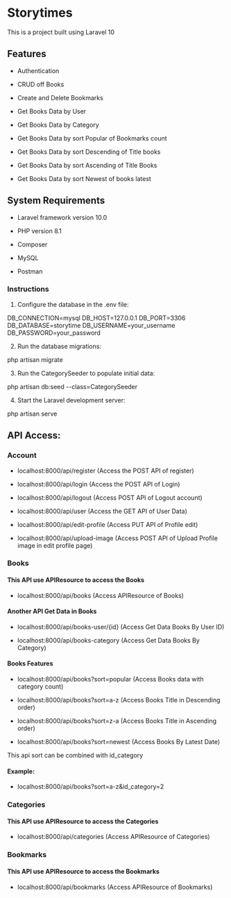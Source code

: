 # Storytimes

This is a project built using Laravel 10


## Features

- Authentication

- CRUD off Books

- Create and Delete Bookmarks

- Get Books Data by User

- Get Books Data by Category

- Get Books Data by sort Popular of Bookmarks count

- Get Books Data by sort Descending of Title books

- Get Books Data by sort Ascending of Title Books

- Get Books Data by sort Newest of books latest

## System Requirements

- Laravel framework version 10.0

- PHP version 8.1

- Composer

- MySQL

- Postman

### Instructions

1. Configure the database in the .env file:

DB_CONNECTION=mysql
DB_HOST=127.0.0.1
DB_PORT=3306
DB_DATABASE=storytime
DB_USERNAME=your_username
DB_PASSWORD=your_password

2. Run the database migrations:

php artisan migrate

3. Run the CategorySeeder to populate initial data:

php artisan db:seed --class=CategorySeeder

4. Start the Laravel development server:

php artisan serve

## API Access:

### Account

- localhost:8000/api/register (Access the POST API of register)

- localhost:8000/api/login (Access the POST API of Login)

- localhost:8000/api/logout (Access POST API of Logout account)

- localhost:8000/api/user (Access the GET API of User Data)

- localhost:8000/api/edit-profile (Access PUT API of Profile edit)

- localhost:8000/api/upload-image (Access POST API of Upload Profile image in edit profile page)


### Books
#### This API use APIResource to access the Books 

- localhost:8000/api/books (Access APIResource of Books)
 

#### Another API Get Data in Books

- localhost:8000/api/books-user/{id} (Access Get Data Books By User ID)

- localhost:8000/api/books-category (Access Get Data Books By Category)

#### Books Features

- localhost:8000/api/books?sort=popular (Access Books data with category count)

- localhost:8000/api/books?sort=a-z (Access Books Title in Descending order)

- localhost:8000/api/books?sort=z-a (Access Books Title in Ascending order)

- localhost:8000/api/books?sort=newest (Access Books By Latest Date)

This api sort can be combined with id_category
#### Example: 

- localhost:8000/api/books?sort=a-z&id_category=2

### Categories
#### This API use APIResource to access the Categories 

- localhost:8000/api/categories (Access APIResource of Categories)

### Bookmarks
#### This API use APIResource to access the Bookmarks

- localhost:8000/api/bookmarks (Access APIResource of Bookmarks)
